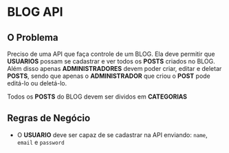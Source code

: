# BLOG API

## O Problema

Preciso de uma API que faça controle de um BLOG. Ela deve permitir que **USUARIOS** possam se cadastrar e ver todos os **POSTS** criados no BLOG. Além disso apenas **ADMINISTRADORES** devem poder criar, editar e deletar **POSTS**, sendo que apenas o **ADMINISTRADOR** que criou o **POST** pode editá-lo ou deletá-lo.

Todos os **POSTS** do BLOG devem ser dividos em **CATEGORIAS**

## Regras de Negócio

- O **USUARIO** deve ser capaz de se cadastrar na API enviando: `name`, `email` e `password`
